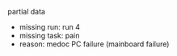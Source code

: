 partial data
* missing run: run 4
* missing task: pain
* reason: medoc PC failure (mainboard failure)
